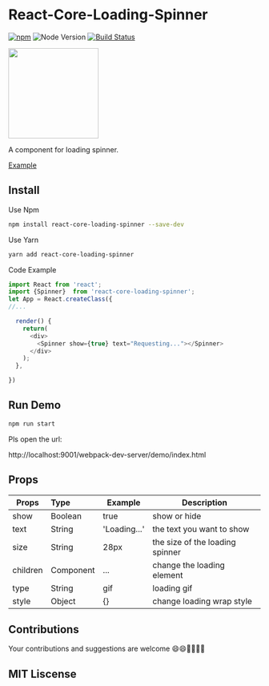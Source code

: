 # React-Core-Loading-Spinner

[![npm](https://img.shields.io/npm/v/react-core-loading-spinner.svg?maxAge=2592000)]()
![Node Version](https://img.shields.io/node/v/react-core-loading-spinner.svg "Node Version")
[![Build Status](https://travis-ci.org/JackPu/react-core-loading-spinner.svg?branch=master)](https://travis-ci.org/JackPu/react-core-loading-spinner)

<img src="./shots/react-loading-spinner.png" height="180"/>

A component for loading spinner.

[Example](http://events.jackpu.com/react-core-loading-spinner/)


## Install

Use Npm

```bash
npm install react-core-loading-spinner --save-dev
```

Use Yarn

``` bash
yarn add react-core-loading-spinner
```

Code Example
``` js
import React from 'react';
import {Spinner}  from 'react-core-loading-spinner';
let App = React.createClass({
//...

  render() {
    return(
      <div>
        <Spinner show={true} text="Requesting..."></Spinner>
      </div>
    );
  },

})

```



## Run Demo

``` bash
npm run start
```
Pls open the url:

http://localhost:9001/webpack-dev-server/demo/index.html

## Props

| Props        | Type         | Example  | Description  |
| ------------- |:----------| ---------|--------------|
| show     | Boolean | true | show or hide  |
| text      | String      |  'Loading...' | the text you want to show |
| size | String     |   28px | the size of the loading spinner |
| children | Component   |    ... | change the loading element |
| type | String   |   gif | loading gif |
| style | Object   |   {} | change loading wrap style|

## Contributions

Your contributions and suggestions are welcome 😄😄💐💐🌠🌠

## MIT Liscense
